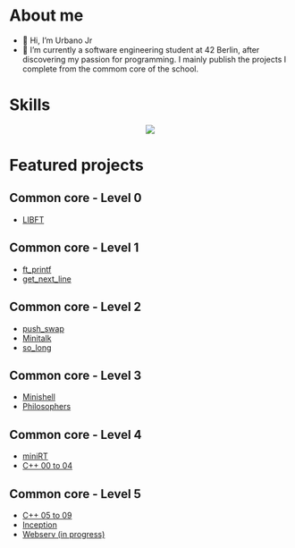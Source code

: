 # About me
- 👋 Hi, I’m Urbano Jr 
- 🌱 I’m currently a software engineering student at 42 Berlin, after discovering my passion for programming. I mainly publish the projects I complete from the commom core of the school.

# Skills
<p align="center">
  <a href="https://skillicons.dev">
    <img src="https://skillicons.dev/icons?i=c,cpp,git,docker,github,bash,linux,vim,vscode,ps,blender,notion" />
  </a>
</p>

# Featured projects

## Common core - Level 0

- [LIBFT](https://github.com/urbanobazz/Libft)

## Common core - Level 1

- [ft_printf](https://github.com/urbanobazz/ft_printf)
- [get_next_line](https://github.com/urbanobazz/get_next_line)

## Common core - Level 2

- [push_swap](https://github.com/urbanobazz/push_swap)
- [Minitalk](https://github.com/urbanobazz/Minitalk)
- [so_long](https://github.com/urbanobazz/so_long)

## Common core - Level 3

- [Minishell](https://github.com/urbanobazz/Minishell)
- [Philosophers](https://github.com/urbanobazz/Philosophers)

## Common core - Level 4

- [miniRT](https://github.com/lodeme/miniRT)
- [C++ 00 to 04](https://github.com/urbanobazz/CPP_Rank_04)

## Common core - Level 5

- [C++ 05 to 09](https://github.com/urbanobazz/cpp-rank05)
- [Inception](https://github.com/urbanobazz/Inception)
- [Webserv (in progress)]()

<!---
urbanobazz/urbanobazz is a ✨ special ✨ repository because its `README.md` (this file) appears on your GitHub profile.
You can click the Preview link to take a look at your changes.
--->
